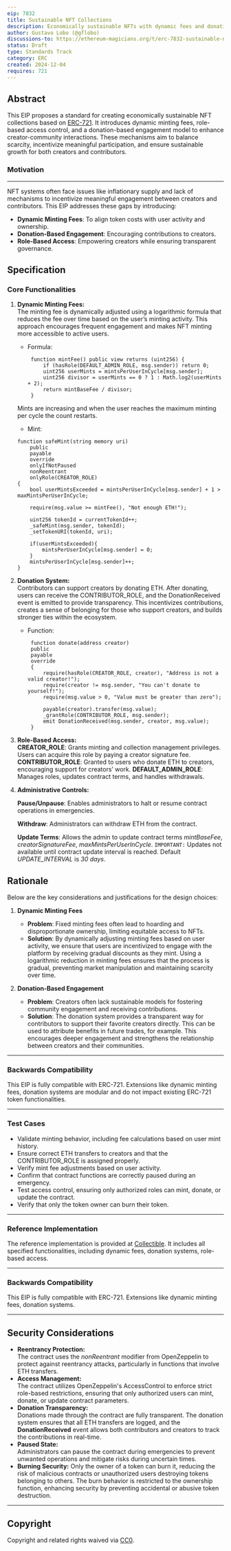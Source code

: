 ```yaml
---
eip: 7832
title: Sustainable NFT Collections
description: Economically sustainable NFTs with dynamic fees and donation-based engagement.
author: Gustavo Lobo (@gflobo)
discussions-to: https://ethereum-magicians.org/t/erc-7832-sustainable-nft-collections/22201
status: Draft
type: Standards Track
category: ERC
created: 2024-12-04
requires: 721
---
```


## Abstract  

This EIP proposes a standard for creating economically sustainable NFT collections based on [ERC-721](https://github.com/ethereum/ERCs/blob/master/ERCS/erc-721.md). It introduces dynamic minting fees, role-based access control, and a donation-based engagement model to enhance creator-community interactions. These mechanisms aim to balance scarcity, incentivize meaningful participation, and ensure sustainable growth for both creators and contributors.


### Motivation  
---

NFT systems often face issues like inflationary supply and lack of mechanisms to incentivize meaningful engagement between creators and contributors. This EIP addresses these gaps by introducing:  
- **Dynamic Minting Fees**: To align token costs with user activity and ownership.  
- **Donation-Based Engagement**: Encouraging contributions to creators.  
- **Role-Based Access**: Empowering creators while ensuring transparent governance.  


## Specification  

### Core Functionalities  

1. **Dynamic Minting Fees:**  
   The minting fee is dynamically adjusted using a logarithmic formula that reduces the fee over time based on the user’s minting activity. This approach encourages frequent engagement and makes NFT minting more accessible to active users.
   - Formula:  
     ```solidity
      function mintFee() public view returns (uint256) {
          if (hasRole(DEFAULT_ADMIN_ROLE, msg.sender)) return 0;
          uint256 userMints = mintsPerUserInCycle[msg.sender];
          uint256 divisor = userMints == 0 ? 1 : Math.log2(userMints + 2);
          return mintBaseFee / divisor;
      }
     ```  
    Mints are increasing and when the user reaches the maximum minting per cycle the count restarts. 
    - Mint:
    ```solidity
    function safeMint(string memory uri)
        public
        payable
        override 
        onlyIfNotPaused
        nonReentrant
        onlyRole(CREATOR_ROLE)
    {
        bool userMintsExceeded = mintsPerUserInCycle[msg.sender] + 1 > maxMintsPerUserInCycle;

        require(msg.value >= mintFee(), "Not enough ETH!");

        uint256 tokenId = currentTokenId++;
        _safeMint(msg.sender, tokenId);
        _setTokenURI(tokenId, uri);

        if(userMintsExceeded){
            mintsPerUserInCycle[msg.sender] = 0;
        }
        mintsPerUserInCycle[msg.sender]++;
    }
    ```

2. **Donation System:**  
  Contributors can support creators by donating ETH. After donating, users can receive the CONTRIBUTOR_ROLE, and the DonationReceived event is emitted to provide transparency. This incentivizes contributions, creates a sense of belonging for those who support creators, and builds stronger ties within the ecosystem.
   - Function:  
     ```solidity
      function donate(address creator) 
      public
      payable 
      override 
      {
          require(hasRole(CREATOR_ROLE, creator), "Address is not a valid creator!");
          require(creator != msg.sender, "You can't donate to yourself!");
          require(msg.value > 0, "Value must be greater than zero");

          payable(creator).transfer(msg.value);
          _grantRole(CONTRIBUTOR_ROLE, msg.sender);
          emit DonationReceived(msg.sender, creator, msg.value);
      }
     ```

3. **Role-Based Access:**  
  **CREATOR_ROLE**: Grants minting and collection management privileges. Users can acquire this role by paying a creator signature fee.
  **CONTRIBUTOR_ROLE**: Granted to users who donate ETH to creators, encouraging support for creators’ work.
  **DEFAULT_ADMIN_ROLE**: Manages roles, updates contract terms, and handles withdrawals. 


4. **Administrative Controls:**  

    **Pause/Unpause**: Enables administrators to halt or resume contract operations in emergencies.

    **Withdraw**: Administrators can withdraw ETH from the contract.

    **Update Terms**: Allows the admin to update contract terms *mintBaseFee*, *creatorSignatureFee*, *maxMintsPerUserInCycle*. `IMPORTANT:` Updates not available until contract update interval is reached. Default *UPDATE_INTERVAL* is *30 days*.

## Rationale  

Below are the key considerations and justifications for the design choices:

1. **Dynamic Minting Fees**  
   - **Problem**: Fixed minting fees often lead to hoarding and disproportionate ownership, limiting equitable access to NFTs.  
   - **Solution**: By dynamically adjusting minting fees based on user activity, we ensure that users are incentivized to engage with the platform by receiving gradual discounts as they mint. Using a logarithmic reduction in minting fees ensures that the process is gradual, preventing market manipulation and maintaining scarcity over time.

2. **Donation-Based Engagement**  
   - **Problem**: Creators often lack sustainable models for fostering community engagement and receiving contributions.  
   - **Solution**: The donation system provides a transparent way for contributors to support their favorite creators directly. This can be used to attribute benefits in future trades, for example. This encourages deeper engagement and strengthens the relationship between creators and their communities.

---

### Backwards Compatibility  

This EIP is fully compatible with ERC-721. Extensions like dynamic minting fees, donation systems are modular and do not impact existing ERC-721 token functionalities.

---

### Test Cases  

- Validate minting behavior, including fee calculations based on user mint history.
- Ensure correct ETH transfers to creators and that the CONTRIBUTOR_ROLE is assigned properly.
- Verify mint fee adjustments based on user activity.
- Confirm that contract functions are correctly paused during an emergency.
- Test access control, ensuring only authorized roles can mint, donate, or update the contract.
- Verify that only the token owner can burn their token.

---

### Reference Implementation  

The reference implementation is provided at [Collectible](https://github.com/gfLobo/Collectible). It includes all specified functionalities, including dynamic fees, donation systems, role-based access.

---

### Backwards Compatibility  

This EIP is fully compatible with ERC-721. Extensions like dynamic minting fees, donation systems.

---

## Security Considerations  

- **Reentrancy Protection:**  
  The contract uses the *nonReentrant* modifier from OpenZeppelin to protect against reentrancy attacks, particularly in functions that involve ETH transfers.
- **Access Management:**  
  The contract utilizes OpenZeppelin's AccessControl to enforce strict role-based restrictions, ensuring that only authorized users can mint, donate, or update contract parameters.
- **Donation Transparency:**  
  Donations made through the contract are fully transparent. The donation system ensures that all ETH transfers are logged, and the **DonationReceived** event allows both contributors and creators to track the contributions in real-time.
- **Paused State:**  
  Administrators can pause the contract during emergencies to prevent unwanted operations and mitigate risks during uncertain times.
- **Burning Security:**
  Only the owner of a token can burn it, reducing the risk of malicious contracts or unauthorized users destroying tokens belonging to others. The burn behavior is restricted to the ownership function, enhancing security by preventing accidental or abusive token destruction.

---

## Copyright  
Copyright and related rights waived via [CC0](../LICENSE.md).
